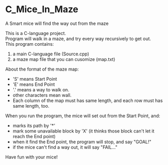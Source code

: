 # C_Mice_In_Maze
A Smart mice will find the way out from the maze

This is a C-language project.<br />
Program will walk in a maze, and try every way recursively to get out.<br />
This program contains:
1. a main C-language file (Source.cpp)
2. a maze map file that you can cusomize (map.txt)

About the format of the maze map:
* 'S' means Start Point
* 'E' means End Point
* '.' means a way to walk on.
* other characters mean wall.<br />
* Each column of the map must has same length, and each row must has same length, too.

When you run the program, the mice will set out from the Start Point, and:
* marks its path by '*'
* mark some unavailable block by 'X' (it thinks those block can't let it reach the End point) 
* when it find the End point, the program will stop, and say "GOAL!"
* if the mice can't find a way out, it will say "FAIL..."

Have fun with your mice!
